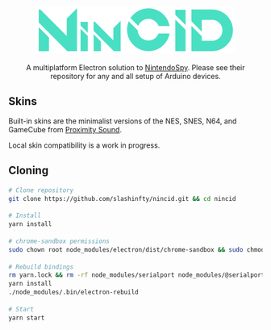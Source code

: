 <p align="center">
<img src="docs/nincid.png"><br><br>
A multiplatform Electron solution to <a href="https://github.com/jaburns/NintendoSpy">NintendoSpy</a>. Please see their repository for any and all setup of Arduino devices.
</p>

## Skins
Built-in skins are the minimalist versions of the NES, SNES, N64, and GameCube from [Proximity Sound](https://proximitysound.com/skins/).

Local skin compatibility is a work in progress.

## Cloning
```bash
# Clone repository
git clone https://github.com/slashinfty/nincid.git && cd nincid

# Install
yarn install

# chrome-sandbox permissions
sudo chown root node_modules/electron/dist/chrome-sandbox && sudo chmod 4755 node_modules/electron/dist/chrome-sandbox

# Rebuild bindings
rm yarn.lock && rm -rf node_modules/serialport node_modules/@serialport
yarn install
./node_modules/.bin/electron-rebuild

# Start
yarn start
```
